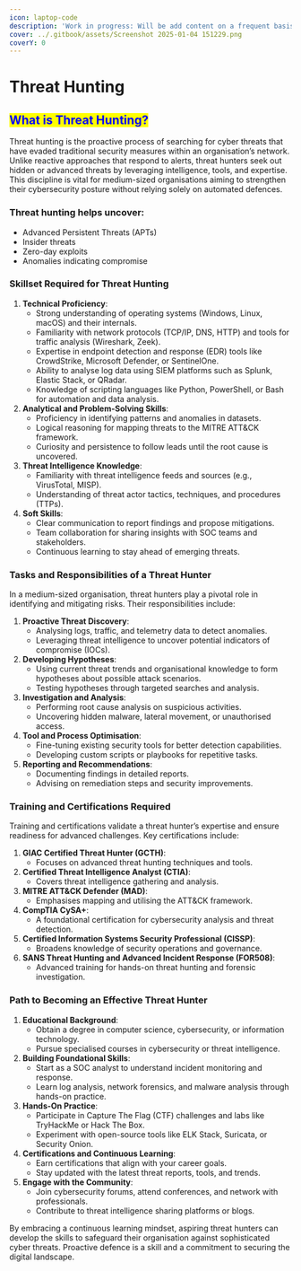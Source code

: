 ```yaml
---
icon: laptop-code
description: 'Work in progress: Will be add content on a frequent basis.'
cover: ../.gitbook/assets/Screenshot 2025-01-04 151229.png
coverY: 0
---
```


# Threat Hunting

## <mark style="color:blue;">**What is Threat Hunting?**</mark>

Threat hunting is the proactive process of searching for cyber threats that have evaded traditional security measures within an organisation’s network. Unlike reactive approaches that respond to alerts, threat hunters seek out hidden or advanced threats by leveraging intelligence, tools, and expertise. This discipline is vital for medium-sized organisations aiming to strengthen their cybersecurity posture without relying solely on automated defences.

### Threat hunting helps uncover:

* Advanced Persistent Threats (APTs)
* Insider threats
* Zero-day exploits
* Anomalies indicating compromise

### **Skillset Required for Threat Hunting**

1. **Technical Proficiency**:
   * Strong understanding of operating systems (Windows, Linux, macOS) and their internals.
   * Familiarity with network protocols (TCP/IP, DNS, HTTP) and tools for traffic analysis (Wireshark, Zeek).
   * Expertise in endpoint detection and response (EDR) tools like CrowdStrike, Microsoft Defender, or SentinelOne.
   * Ability to analyse log data using SIEM platforms such as Splunk, Elastic Stack, or QRadar.
   * Knowledge of scripting languages like Python, PowerShell, or Bash for automation and data analysis.
2. **Analytical and Problem-Solving Skills**:
   * Proficiency in identifying patterns and anomalies in datasets.
   * Logical reasoning for mapping threats to the MITRE ATT\&CK framework.
   * Curiosity and persistence to follow leads until the root cause is uncovered.
3. **Threat Intelligence Knowledge**:
   * Familiarity with threat intelligence feeds and sources (e.g., VirusTotal, MISP).
   * Understanding of threat actor tactics, techniques, and procedures (TTPs).
4. **Soft Skills**:
   * Clear communication to report findings and propose mitigations.
   * Team collaboration for sharing insights with SOC teams and stakeholders.
   * Continuous learning to stay ahead of emerging threats.

### **Tasks and Responsibilities of a Threat Hunter**

In a medium-sized organisation, threat hunters play a pivotal role in identifying and mitigating risks. Their responsibilities include:

1. **Proactive Threat Discovery**:
   * Analysing logs, traffic, and telemetry data to detect anomalies.
   * Leveraging threat intelligence to uncover potential indicators of compromise (IOCs).
2. **Developing Hypotheses**:
   * Using current threat trends and organisational knowledge to form hypotheses about possible attack scenarios.
   * Testing hypotheses through targeted searches and analysis.
3. **Investigation and Analysis**:
   * Performing root cause analysis on suspicious activities.
   * Uncovering hidden malware, lateral movement, or unauthorised access.
4. **Tool and Process Optimisation**:
   * Fine-tuning existing security tools for better detection capabilities.
   * Developing custom scripts or playbooks for repetitive tasks.
5. **Reporting and Recommendations**:
   * Documenting findings in detailed reports.
   * Advising on remediation steps and security improvements.

### **Training and Certifications Required**

Training and certifications validate a threat hunter’s expertise and ensure readiness for advanced challenges. Key certifications include:

1. **GIAC Certified Threat Hunter (GCTH)**:
   * Focuses on advanced threat hunting techniques and tools.
2. **Certified Threat Intelligence Analyst (CTIA)**:
   * Covers threat intelligence gathering and analysis.
3. **MITRE ATT\&CK Defender (MAD)**:
   * Emphasises mapping and utilising the ATT\&CK framework.
4. **CompTIA CySA+**:
   * A foundational certification for cybersecurity analysis and threat detection.
5. **Certified Information Systems Security Professional (CISSP)**:
   * Broadens knowledge of security operations and governance.
6. **SANS Threat Hunting and Advanced Incident Response (FOR508)**:
   * Advanced training for hands-on threat hunting and forensic investigation.

### **Path to Becoming an Effective Threat Hunter**

1. **Educational Background**:
   * Obtain a degree in computer science, cybersecurity, or information technology.
   * Pursue specialised courses in cybersecurity or threat intelligence.
2. **Building Foundational Skills**:
   * Start as a SOC analyst to understand incident monitoring and response.
   * Learn log analysis, network forensics, and malware analysis through hands-on practice.
3. **Hands-On Practice**:
   * Participate in Capture The Flag (CTF) challenges and labs like TryHackMe or Hack The Box.
   * Experiment with open-source tools like ELK Stack, Suricata, or Security Onion.
4. **Certifications and Continuous Learning**:
   * Earn certifications that align with your career goals.
   * Stay updated with the latest threat reports, tools, and trends.
5. **Engage with the Community**:
   * Join cybersecurity forums, attend conferences, and network with professionals.
   * Contribute to threat intelligence sharing platforms or blogs.

By embracing a continuous learning mindset, aspiring threat hunters can develop the skills to safeguard their organisation against sophisticated cyber threats. Proactive defence is a skill and a commitment to securing the digital landscape.

